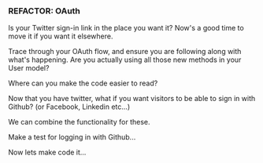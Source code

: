 ### REFACTOR: OAuth

Is your Twitter sign-in link in the place you want it? Now's a good time to move it if you want it elsewhere.

Trace through your OAuth flow, and ensure you are following along with what's happening. Are you actually using all those new methods in your User model?

Where can you make the code easier to read?

Now that you have twitter, what if you want visitors to be able to sign in with Github? (or Facebook, Linkedin etc...)

We can combine the functionality for these.

Make a test for logging in with Github...

Now lets make code it...
